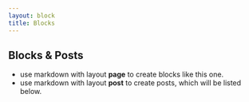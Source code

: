 ```yaml
---
layout: block
title: Blocks
---
```


Blocks & Posts
------------
* use markdown with layout **page** to create blocks like this one.
* use markdown with layout **post** to create posts, which will be listed below.

